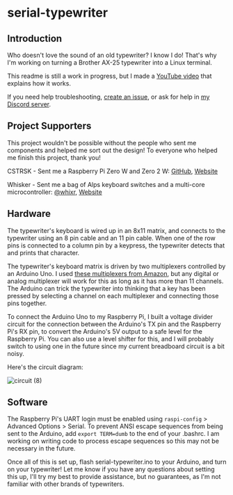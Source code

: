 # serial-typewriter

## Introduction

Who doesn't love the sound of an old typewriter? I know I do! That's why I'm working on turning a Brother AX-25 typewriter into a Linux terminal.

This readme is still a work in progress, but I made a [YouTube video](https://www.youtube.com/watch?v=JvhT_Bru0AA) that explains how it works.

If you need help troubleshooting, [create an issue](https://github.com/artillect/serial-typewriter/issues/new), or ask for help in [my Discord server](https://discord.gg/J7D7KqV3).

## Project Supporters
This project wouldn't be possible without the people who sent me components and helped me sort out the design! To everyone who helped me finish this project, thank you!

CSTRSK - Sent me a Raspberry Pi Zero W and Zero 2 W: [GitHub](https://github.com/CSTRSK), [Website](https://cstrsk.de/)

Whisker - Sent me a bag of Alps keyboard switches and a multi-core microcontroller: [@whixr](https://twitter.com/whixr), [Website](http://tymkrs.com/)

## Hardware

The typewriter's keyboard is wired up in an 8x11 matrix, and connects to the typewriter using an 8 pin cable and an 11 pin cable. When one of the row pins is connected to a column pin by a keypress, the typewriter detects that and prints that character. 

The typewriter's keyboard matrix is driven by two multiplexers controlled by an Arduino Uno. I used [these multiplexers from Amazon](https://www.amazon.com/Ximimark-Digital-Multiplexer-Breakout-CD74HC4067/dp/B07K7JF3HX/), but any digital or analog multiplexer will work for this as long as it has more than 11 channels. The Arduino can trick the typewriter into thinking that a key has been pressed by selecting a channel on each multiplexer and connecting those pins together.

To connect the Arduino Uno to my Raspberry Pi, I built a voltage divider circuit for the connection between the Arduino's TX pin and the Raspberry Pi's RX pin, to convert the Arduino's 5V output to a safe level for the Raspberry Pi. You can also use a level shifter for this, and I will probably switch to using one in the future since my current breadboard circuit is a bit noisy.

Here's the circuit diagram:

![circuit (8)](https://user-images.githubusercontent.com/8906201/187097681-e710a626-0b60-44c5-bf11-ef7c8a522a66.png)

## Software

The Raspberry Pi's UART login must be enabled using `raspi-config` > Advanced Options > Serial. To prevent ANSI escape sequences from being sent to the Arduino, add `export TERM=dumb` to the end of your .bashrc. I am working on writing code to process escape sequences so this may not be necessary in the future.

Once all of this is set up, flash serial-typewriter.ino to your Arduino, and turn on your typewriter! Let me know if you have any questions about setting this up, I'll try my best to provide assistance, but no guarantees, as I'm not familiar with other brands of typewriters.
